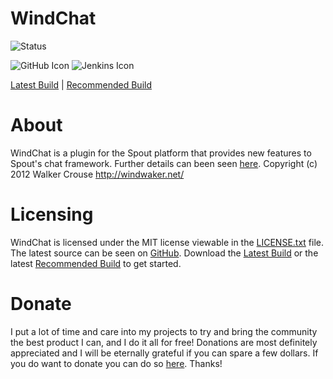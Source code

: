 WindChat
========
![Status]

![GitHub Icon] ![Jenkins Icon]

[Latest Build] | [Recommended Build]

About
=====
WindChat is a plugin for the Spout platform that provides new features to Spout's chat framework.
Further details can been seen [here][Home].
Copyright (c) 2012 Walker Crouse <http://windwaker.net/>

Licensing
=========
WindChat is licensed under the MIT license viewable in the [LICENSE.txt] file.
The latest source can be seen on [GitHub].
Download the [Latest Build] or the latest [Recommended Build] to get started.

Donate
======
I put a lot of time and care into my projects to try and bring the community the best product I can, and I do it all for free! Donations are most definitely appreciated and I will be eternally grateful if you can spare a few dollars.
If you do want to donate you can do so [here][Donate]. Thanks!

[Status]: http://build.spout.org/view/All/job/WindChat/badge/icon/
[GitHub Icon]: http://forums.spout.org/attachments/github-png.1022/
[Jenkins Icon]: http://forums.spout.org/attachments/jenkins-png.1023/
[Latest Build]: http://build.spout.org/job/WindChat/lastSuccessfulBuild/
[Recommended Build]: http://build.spout.org/job/WindChat/Recommended/
[Home]: http://forums.spout.org/threads/2943/
[LICENSE.txt]: http://github.com/W1ndwaker/WindChat/LICENSE.txt/
[GitHub]: http://github.com/W1ndwaker/WindChat/
[Donate]: https://www.paypal.com/us/cgi-bin/webscr?cmd=_flow&SESSION=4TN0_fr0Gi-575SxsOoYeRENqYWhhKsx4GwKTY1SrhwQTXOFbAeTG1uQ_PG&dispatch=5885d80a13c0db1f8e263663d3faee8db02a037e263542f58098410815cf7df7